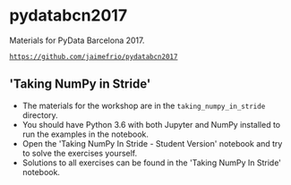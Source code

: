 # pydatabcn2017

Materials for PyData Barcelona 2017.

[`https://github.com/jaimefrio/pydatabcn2017`](https://github.com/jaimefrio/pydatabcn2017)

## 'Taking NumPy in Stride'

 * The materials for the workshop are in the `taking_numpy_in_stride`
   directory.
 * You should have Python 3.6 with both Jupyter and NumPy installed to run
   the examples in the notebook.
 * Open the 'Taking NumPy In Stride - Student Version' notebook and try to
   solve the exercises yourself.
 * Solutions to all exercises can be found in the 'Taking NumPy In Stride'
   notebook.
